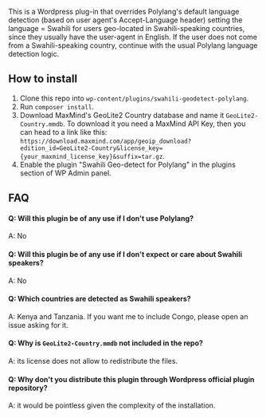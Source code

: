 This is a Wordpress plug-in that overrides Polylang's default language detection (based on user agent's Accept-Language header) setting the language = Swahili for users geo-located in Swahili-speaking countries, since they usually have the user-agent in English. If the user does not come from a Swahili-speaking country, continue with the usual Polylang language detection logic.

## How to install

 1. Clone this repo into `wp-content/plugins/swahili-geodetect-polylang`.
 2. Run `composer install`.
 3. Download MaxMind's GeoLite2 Country database and name it `GeoLite2-Country.mmdb`. To download it you need a MaxMind API Key, then you can head to a link like this: `https://download.maxmind.com/app/geoip_download?edition_id=GeoLite2-Country&license_key={your_maxmind_license_key}&suffix=tar.gz`.
 4. Enable the plugin "Swahili Geo-detect for Polylang" in the plugins section of WP Admin panel.

## FAQ

#### Q: Will this plugin be of any use if I don't use Polylang?
A: No

#### Q: Will this plugin be of any use if I don't expect or care about Swahili speakers?
A: No

#### Q: Which countries are detected as Swahili speakers?
A: Kenya and Tanzania. If you want me to include Congo, please open an issue asking for it.

#### Q: Why is `GeoLite2-Country.mmdb` not included in the repo?
A: its license does not allow to redistribute the files.

#### Q: Why don't you distribute this plugin through Wordpress official plugin repository?
A: it would be pointless given the complexity of the installation.
